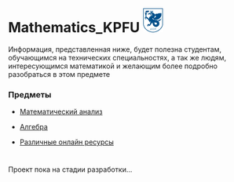 # Mathematics_KPFU ![](https://github.com/ifanzilka/Mathematics_KPFU/blob/master/img/kpfu_photo-resizer.ru.jpg)

Информация, представленная ниже, будет полезна студентам, обучающимся на технических специальностях, а так же людям, интересующимся математикой и желающим более подробно разобраться в этом предмете

### Предметы
+ [Математический анализ](/links/mathematical-analysis.md)
* [Алгебра](#Алгебра) 
  
  
  
  
  
 * [Различные онлайн ресурсы](https://github.com/ifanzilka/Mathematics_KPFU/blob/master/links/online_resurs.md)
#
#
#
#
#
#
#
#
Проект пока на стадии разработки...



